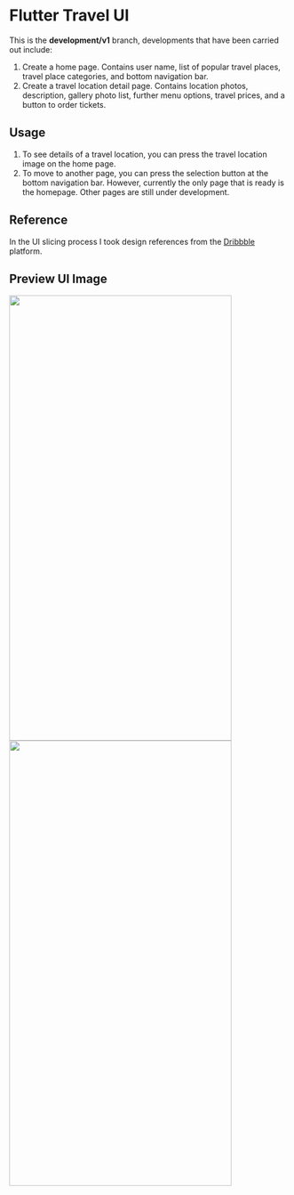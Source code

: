 # Flutter Travel UI

This is the **development/v1** branch, developments that have been carried out include:
1. Create a home page. Contains user name, list of popular travel places, travel place categories, and bottom navigation bar.
2. Create a travel location detail page. Contains location photos, description, gallery photo list, further menu options, travel prices, and a button to order tickets.

## Usage

1. To see details of a travel location, you can press the travel location image on the home page.
2. To move to another page, you can press the selection button at the bottom navigation bar. However, currently the only page that is ready is the homepage. Other pages are still under development.

## Reference

In the UI slicing process I took design references from the [Dribbble](https://dribbble.com/shots/18038495-Travel-App) platform.

## Preview UI Image

<img src="https://github.com/achmadfaizalawi/flutter_travel_ui/blob/development/v1/assets/preview_ui_images/home_page.png?raw=true" width="400" height="800"/> <img src="https://github.com/achmadfaizalawi/flutter_travel_ui/blob/development/v1/assets/preview_ui_images/detail_place_page.png?raw=true" width="400" height="800"/> 